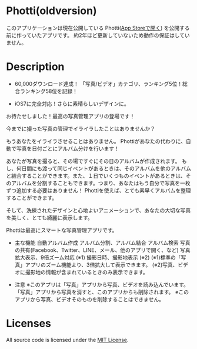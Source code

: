 # Photti(oldversion)

このアプリケーションは現在公開している Photti([App Storeで開く](https://itunes.apple.com/jp/app/photti/id892657316?mt=8)) を公開する前に作っていたアプリです。
約2年ほど更新していないため動作の保証はしていません。

# Description

- 60,000ダウンロード達成！ 「写真/ビデオ」カテゴリ、ランキング5位！総合ランキング58位を記録！
* iOS7に完全対応！さらに素晴らしいデザインに。


お待たせしました！最高の写真管理アプリの登場です！


今までに撮った写真の管理でイライラしたことはありませんか？


もうあなたをイライラさせることはありません。
Phottiがあなたの代わりに、自動で写真を日付ごとにアルバム分けを行います！

あなたが写真を撮ると、その場ですぐにその日のアルバムが作成されます。
もし、何日間にも渡って同じイベントがあるときは、そのアルバムを他のアルバムと結合することができます。また、１日でいくつものイベントがあるときは、そのアルバムを分割することもできます。つまり、あなたはもう自分で写真を一枚ずつ追加する必要はありません！
Phottiを使えば、とても素早くアルバムを整理することができます。

そして、洗練されたデザインと心地よいアニメーションで、あなたの大切な写真を美しく、とても綺麗に表示します。


Phottiは最高にスマートな写真管理アプリです。
- 主な機能
自動アルバム作成
アルバム分割、アルバム結合
アルバム検索
写真の共有(Facebook、Twitter、LINE、メール、他のアプリで開く、など)
写真拡大表示、9倍ズーム対応 (※1)
撮影日時、撮影地表示 (※2)
(※1)標準の「写真」アプリのズーム機能より、3倍拡大して表示できます。
(※2)写真、ビデオに撮影地の情報が含まれているときのみ表示できます。


- 注意
※このアプリは「写真」アプリから写真、ビデオを読み込んでいます。「写真」アプリから写真を消すと、このアプリからも削除されます。
※このアプリから写真、ビデオそのものを削除することはできません。

# Licenses

All source code is licensed under the [MIT License](https://github.com/ifapmzadu6/Photti-oldversion/blob/master/LICENSE).
